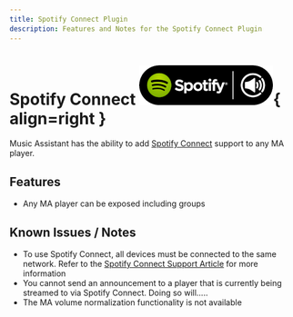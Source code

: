 ```yaml
---
title: Spotify Connect Plugin
description: Features and Notes for the Spotify Connect Plugin
---
```


# Spotify Connect ![Preview image](../assets/icons/spotify-connect-icon.png){ align=right }

Music Assistant has the ability to add [Spotify Connect](https://connect.spotify.com/) support to any MA player.

## Features

- Any MA player can be exposed including groups

## Known Issues / Notes

- To use Spotify Connect, all devices must be connected to the same network. Refer to the [Spotify Connect Support Article](https://support.spotify.com/au/article/spotify-connect/) for more information
- You cannot send an announcement to a player that is currently being streamed to via Spotify Connect. Doing so will.....
- The MA volume normalization functionality is not available
